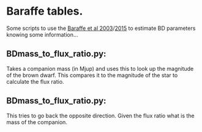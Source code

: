 # Baraffe tables.

Some scripts to use the [Baraffe et al 2003](http://adsabs.harvard.edu/abs/2003A%26A...402..701B)/[2015](http://adsabs.harvard.edu/abs/2015A%26A...577A..42B) to estimate BD parameters knowing some information...

BDmass_to_flux_ratio.py:
------------------------
Takes a companion mass (in Mjup) and uses this to look up the magnitude of the brown dwarf. This compares it to the magnitude of the star to calculate the flux ratio.


BDmass_to_flux_ratio.py:
------------------------
This tries to go back the opposite direction. Given the flux ratio what is the mass of the companion.



